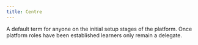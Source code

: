 ```yaml
---
title: Centre
---
```

A default term for anyone on the initial setup stages of the platform. Once platform roles have been established learners only remain a delegate.